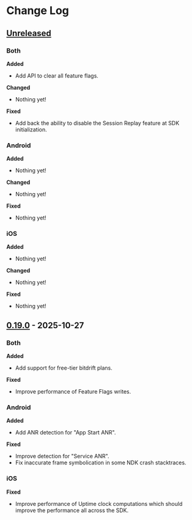 # Change Log

## [Unreleased]
[Unreleased]: https://github.com/bitdriftlabs/capture-sdk/compare/v0.19.0...HEAD

### Both

**Added**

- Add API to clear all feature flags.

**Changed**

- Nothing yet!

**Fixed**

- Add back the ability to disable the Session Replay feature at SDK initialization.

### Android

**Added**

- Nothing yet!

**Changed**

- Nothing yet!

**Fixed**

- Nothing yet!

### iOS

**Added**

- Nothing yet!

**Changed**

- Nothing yet!

**Fixed**

- Nothing yet!

## [0.19.0] - 2025-10-27
[0.19.0]: https://github.com/bitdriftlabs/capture-sdk/releases/tag/v0.19.0

### Both

**Added**

- Add support for free-tier bitdrift plans.

**Fixed**

- Improve performance of Feature Flags writes.

### Android

**Added**

- Add ANR detection for "App Start ANR".

**Fixed**

- Improve detection for "Service ANR".
- Fix inaccurate frame symbolication in some NDK crash stacktraces.

### iOS

**Fixed**

- Improve performance of Uptime clock computations which should improve the performance all across the SDK.
